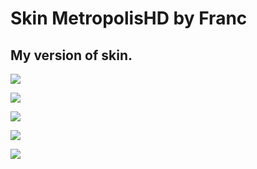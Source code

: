 Skin MetropolisHD by Franc
=========
My version of skin.
-------
![](https://cloud.githubusercontent.com/assets/1623947/10585452/ef12d5da-769f-11e5-834e-0535aad0a2e2.jpg)

![](https://cloud.githubusercontent.com/assets/1623947/10585388/b313b8b0-769f-11e5-8518-b9723302c263.jpg)

![](https://cloud.githubusercontent.com/assets/1623947/10585391/b66175d4-769f-11e5-8b36-5a453d9e9fca.jpg)

![](https://cloud.githubusercontent.com/assets/1623947/10585395/bb120972-769f-11e5-847f-d45fe58589e5.jpg)

![](https://cloud.githubusercontent.com/assets/1623947/10585399/bf41f1e2-769f-11e5-8fe7-ce9006aa898a.jpg)

